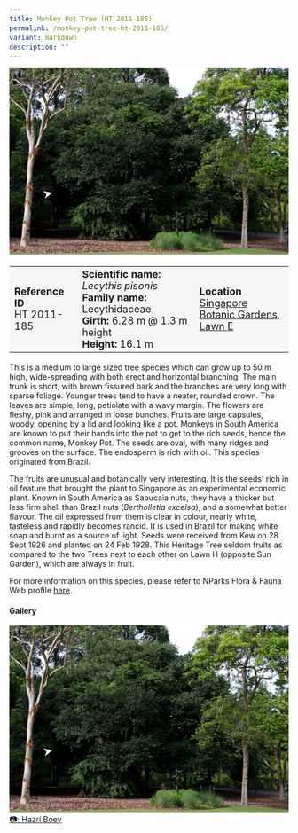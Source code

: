 ```yaml
---
title: Monkey Pot Tree (HT 2011 185)
permalink: /monkey-pot-tree-ht-2011-185/
variant: markdown
description: ""
---
```

<div class="isomer-image-wrapper">
<img src="/images/Heritage_trees_photos/lecpis_ht2011-185_habit.png">
</div><table style="minWidth: 100px; font-size: 18px; background: #F4F6F7">
<tbody><tr>
<td rowspan="1" colspan="1">
<strong>Reference ID</strong>
<br>HT 2011-185
</td>
<td rowspan="1" colspan="1">
	<strong>Scientific name:</strong> <em>Lecythis pisonis</em>
<br><strong>Family name: </strong>Lecythidaceae
<br><strong>Girth: </strong>6.28 m @ 1.3 m height
<br><strong>Height: </strong>16.1 m
</td>
<td rowspan="1" colspan="1">
<strong>Location</strong><a href="https://www.onemap.gov.sg/?lat=1.30805000000066&amp;lng=103.81648000000084">
 <br>Singapore Botanic Gardens,<br>Lawn E</a>
</td>
</tr>
</tbody>
</table>
<p>This is a medium to large sized tree species which can grow up to 50 m high, wide-spreading with both erect and horizontal branching. The main trunk is short, with brown fissured bark and the branches are very long with sparse foliage. Younger trees tend to have a neater, rounded crown. The leaves are simple, long, petiolate with a wavy margin. The flowers are fleshy, pink and arranged in loose bunches. Fruits are large capsules, woody, opening by a lid and looking like a pot. Monkeys in South America are known to put their hands into the pot to get to the rich seeds, hence the common name, Monkey Pot. The seeds are oval, with many ridges and grooves on the surface. The endosperm is rich with oil. This species originated from Brazil.</p>
  
<p>The fruits are unusual and botanically very interesting. It is the seeds' rich in oil feature that brought the plant to Singapore as an experimental economic plant. Known in South America as Sapucaia nuts, they have a thicker but less firm shell than Brazil nuts (<em>Bertholletia excelsa</em>), and a somewhat better flavour. The oil expressed from them is clear in colour, nearly white, tasteless and rapidly becomes rancid. It is used in Brazil for making white soap and burnt as a source of light. Seeds were received from Kew on 28 Sept 1926 and planted on 24 Feb 1928. This Heritage Tree seldom fruits as compared to the two Trees next to each other on Lawn H (opposite Sun Garden), which are always in fruit.</p>

<p>For more information on this species, please refer to NParks Flora &amp; Fauna Web profile <a href="https://www.nparks.gov.sg/florafaunaweb/flora/7/5/7553">here</a>.</p>

<h4><b>Gallery</b></h4>
<div class="isomer-card-grid">
<a href="/images/Heritage_trees_photos/lecpis_ht2011-185_habit.png" class="isomer-card">
<div class="isomer-card-image">
<div class="isomer-image-wrapper"><img src="/images/Heritage_trees_photos/lecpis_ht2011-185_habit.png"></div></div>
<div class="isomer-card-body"><div class="isomer-card-description">📷: Hazri Boey</div></div></a><br></div>